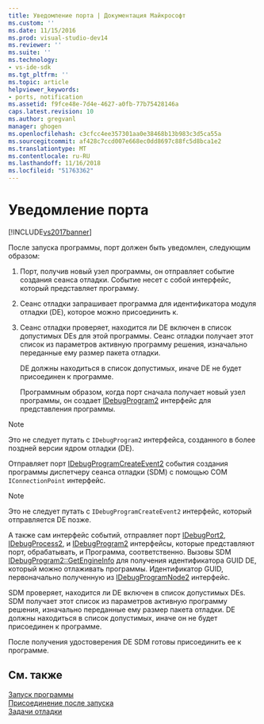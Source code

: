 ```yaml
---
title: Уведомление порта | Документация Майкрософт
ms.custom: ''
ms.date: 11/15/2016
ms.prod: visual-studio-dev14
ms.reviewer: ''
ms.suite: ''
ms.technology:
- vs-ide-sdk
ms.tgt_pltfrm: ''
ms.topic: article
helpviewer_keywords:
- ports, notification
ms.assetid: f9fce48e-7d4e-4627-a0fb-77b75428146a
caps.latest.revision: 10
ms.author: gregvanl
manager: ghogen
ms.openlocfilehash: c3cfcc4ee357301aa0e38468b13b983c3d5ca55a
ms.sourcegitcommit: af428c7ccd007e668ec0dd8697c88fc5d8bca1e2
ms.translationtype: MT
ms.contentlocale: ru-RU
ms.lasthandoff: 11/16/2018
ms.locfileid: "51763362"
---
```

# <a name="notifying-the-port"></a>Уведомление порта
[!INCLUDE[vs2017banner](../../includes/vs2017banner.md)]

После запуска программы, порт должен быть уведомлен, следующим образом:  
  
1. Порт, получив новый узел программы, он отправляет событие создания сеанса отладки. Событие несет с собой интерфейс, который представляет программу.  
  
2. Сеанс отладки запрашивает программа для идентификатора модуля отладки (DE), которое можно присоединить к.  
  
3. Сеанс отладки проверяет, находится ли DE включен в список допустимых DEs для этой программы. Сеанс отладки получает этот список из параметров активную программу решения, изначально переданные ему размер пакета отладки.  
  
    DE должны находиться в список допустимых, иначе DE не будет присоединен к программе.  
  
   Программным образом, когда порт сначала получает новый узел программы, он создает [IDebugProgram2](../../extensibility/debugger/reference/idebugprogram2.md) интерфейс для представления программы.  
  
> [!NOTE]
>  Это не следует путать с `IDebugProgram2` интерфейса, созданного в более поздней версии ядром отладки (DE).  
  
 Отправляет порт [IDebugProgramCreateEvent2](../../extensibility/debugger/reference/idebugprogramcreateevent2.md) события создания программы диспетчеру сеанса отладки (SDM) с помощью COM `IConnectionPoint` интерфейс.  
  
> [!NOTE]
>  Это не следует путать с `IDebugProgramCreateEvent2` интерфейс, который отправляется DE позже.  
  
 А также сам интерфейс событий, отправляет порт [IDebugPort2](../../extensibility/debugger/reference/idebugport2.md), [IDebugProcess2](../../extensibility/debugger/reference/idebugprocess2.md), и [IDebugProgram2](../../extensibility/debugger/reference/idebugprogram2.md) интерфейсы, которые представляют порт, обрабатывать, и Программа, соответственно. Вызовы SDM [IDebugProgram2::GetEngineInfo](../../extensibility/debugger/reference/idebugprogram2-getengineinfo.md) для получения идентификатора GUID DE, который можно отлаживать программы. Идентификатор GUID, первоначально полученную из [IDebugProgramNode2](../../extensibility/debugger/reference/idebugprogramnode2.md) интерфейс.  
  
 SDM проверяет, находится ли DE включен в список допустимых DEs. SDM получает этот список из параметров активную программу решения, изначально переданные ему размер пакета отладки. DE должны находиться в список допустимых, иначе он не будет присоединен к программе.  
  
 После получения удостоверения DE SDM готовы присоединить ее к программе.  
  
## <a name="see-also"></a>См. также  
 [Запуск программы](../../extensibility/debugger/launching-a-program.md)   
 [Присоединение после запуска](../../extensibility/debugger/attaching-after-a-launch.md)   
 [Задачи отладки](../../extensibility/debugger/debugging-tasks.md)

